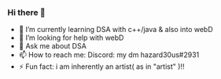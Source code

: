 ### Hi there 👋
- 🌱 I’m currently learning DSA with c++/java & also into webD
- 🤔 I’m looking for help with webD
- 💬 Ask me about DSA
- 📫 How to reach me: Discord: my dm hazard30us#2931
- ⚡ Fun fact: i am inherently an artist( as in "artist" )!!
<!--
**hazarde0us/hazarde0us** is a ✨ _special_ ✨ repository because its `README.md` (this file) appears on your GitHub profile.

Here are some ideas to get you started:

- 🔭 I’m currently working on ...
- 🌱 I’m currently learning ...
- 👯 I’m looking to collaborate on ...
- 🤔 I’m looking for help with ...
- 💬 Ask me about ...
- 📫 How to reach me: ...
- 😄 Pronouns: ...
- ⚡ Fun fact: ...
-->
